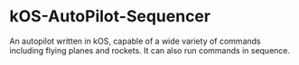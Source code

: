 # kOS-AutoPilot-Sequencer
An autopilot written in kOS, capable of a wide variety of commands including flying planes and rockets. It can also run commands in sequence.
